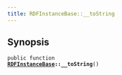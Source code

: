 ```yaml
---
title: RDFInstanceBase::__toString
---
```


## Synopsis

<code>public function <b><a href="RDFInstanceBase">RDFInstanceBase</a>::__toString</b>()</code>

